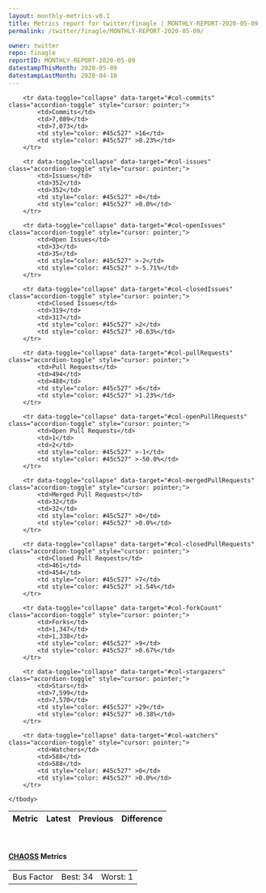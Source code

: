 ```yaml
---
layout: monthly-metrics-v0.1
title: Metrics report for twitter/finagle | MONTHLY-REPORT-2020-05-09 | 2020-05-09
permalink: /twitter/finagle/MONTHLY-REPORT-2020-05-09/

owner: twitter
repo: finagle
reportID: MONTHLY-REPORT-2020-05-09
datestampThisMonth: 2020-05-09
datestampLastMonth: 2020-04-10
---
```



<table class="table table-condensed" style="border-collapse:collapse;">
    <thead>
    <tr>
        <th>Metric</th>
        <th>Latest</th>
        <th>Previous</th>
        <th colspan="2" style="text-align: center;">Difference</th>
    </tr>
    </thead>
    <tbody>

        <tr data-toggle="collapse" data-target="#col-commits" class="accordion-toggle" style="cursor: pointer;">
            <td>Commits</td>
            <td>7,089</td>
            <td>7,073</td>
            <td style="color: #45c527" >16</td>
            <td style="color: #45c527" >0.23%</td>
        </tr>
        
        <tr data-toggle="collapse" data-target="#col-issues" class="accordion-toggle" style="cursor: pointer;">
            <td>Issues</td>
            <td>352</td>
            <td>352</td>
            <td style="color: #45c527" >0</td>
            <td style="color: #45c527" >0.0%</td>
        </tr>
        
        <tr data-toggle="collapse" data-target="#col-openIssues" class="accordion-toggle" style="cursor: pointer;">
            <td>Open Issues</td>
            <td>33</td>
            <td>35</td>
            <td style="color: #45c527" >-2</td>
            <td style="color: #45c527" >-5.71%</td>
        </tr>
        
        <tr data-toggle="collapse" data-target="#col-closedIssues" class="accordion-toggle" style="cursor: pointer;">
            <td>Closed Issues</td>
            <td>319</td>
            <td>317</td>
            <td style="color: #45c527" >2</td>
            <td style="color: #45c527" >0.63%</td>
        </tr>
        
        <tr data-toggle="collapse" data-target="#col-pullRequests" class="accordion-toggle" style="cursor: pointer;">
            <td>Pull Requests</td>
            <td>494</td>
            <td>488</td>
            <td style="color: #45c527" >6</td>
            <td style="color: #45c527" >1.23%</td>
        </tr>
        
        <tr data-toggle="collapse" data-target="#col-openPullRequests" class="accordion-toggle" style="cursor: pointer;">
            <td>Open Pull Requests</td>
            <td>1</td>
            <td>2</td>
            <td style="color: #45c527" >-1</td>
            <td style="color: #45c527" >-50.0%</td>
        </tr>
        
        <tr data-toggle="collapse" data-target="#col-mergedPullRequests" class="accordion-toggle" style="cursor: pointer;">
            <td>Merged Pull Requests</td>
            <td>32</td>
            <td>32</td>
            <td style="color: #45c527" >0</td>
            <td style="color: #45c527" >0.0%</td>
        </tr>
        
        <tr data-toggle="collapse" data-target="#col-closedPullRequests" class="accordion-toggle" style="cursor: pointer;">
            <td>Closed Pull Requests</td>
            <td>461</td>
            <td>454</td>
            <td style="color: #45c527" >7</td>
            <td style="color: #45c527" >1.54%</td>
        </tr>
        
        <tr data-toggle="collapse" data-target="#col-forkCount" class="accordion-toggle" style="cursor: pointer;">
            <td>Forks</td>
            <td>1,347</td>
            <td>1,338</td>
            <td style="color: #45c527" >9</td>
            <td style="color: #45c527" >0.67%</td>
        </tr>
        
        <tr data-toggle="collapse" data-target="#col-stargazers" class="accordion-toggle" style="cursor: pointer;">
            <td>Stars</td>
            <td>7,599</td>
            <td>7,570</td>
            <td style="color: #45c527" >29</td>
            <td style="color: #45c527" >0.38%</td>
        </tr>
        
        <tr data-toggle="collapse" data-target="#col-watchers" class="accordion-toggle" style="cursor: pointer;">
            <td>Watchers</td>
            <td>588</td>
            <td>588</td>
            <td style="color: #45c527" >0</td>
            <td style="color: #45c527" >0.0%</td>
        </tr>
        
    </tbody>
</table>
<br>
<h4><a target="_blank" href="https://chaoss.community/">CHAOSS</a> Metrics</h4>

<table class="table table-condensed" style="border-collapse:collapse;">
    <tbody>
        <td>Bus Factor</td>
        <td>Best: 34</td>
        <td>Worst: 1</td>
    </tbody>
</table>
